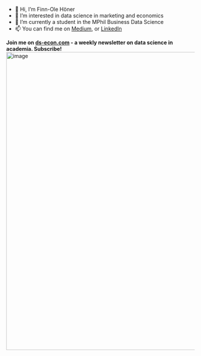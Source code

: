 - 👋 Hi, I’m Finn-Ole Höner
- 👀 I’m interested in data science in marketing and economics
- 🌱 I’m currently a student in the MPhil Business Data Science
- 📫 You can find me on [Medium](https://medium.com/@ds-econ), or [LinkedIn](https://www.linkedin.com/in/finn-hoener/)

**Join me on [ds-econ.com](https://www.ds-econ.com) - a weekly newsletter on data science in academia. Subscribe!**
<img width="797" alt="image" src="https://github.com/finnoh/finnoh/assets/59664225/20b93042-fc3f-4e40-9b99-6db12b813dd8">
